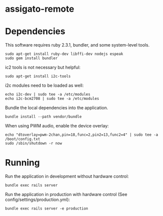 # assigato-remote

Dependencies
============

This software requires ruby 2.3.1, bundler, and some system-level tools.

```
sudo apt-get install ruby-dev libffi-dev nodejs espeak
sudo gem install bundler
```

ic2 tools is not necessary but helpful:

```
sudo apt-get install i2c-tools
```

i2c modules need to be loaded as well:

```
echo i2c-dev | sudo tee -a /etc/modules
echo i2c-bcm2708 | sudo tee -a /etc/modules

```

Bundle the local dependencies into the application.

```
bundle install --path vendor/bundle
```

When using PWM audio, enable the device overlay:

```
echo "dtoverlay=pwm-2chan,pin=18,func=2,pin2=13,func2=4" | sudo tee -a /boot/config.txt
sudo /sbin/shutdown -r now
```

Running
=======

Run the application in development without hardware control:

```
bundle exec rails server
```

Run the application in production with hardware control (See config/settings/production.yml):

```
bundle exec rails server -e production
```
